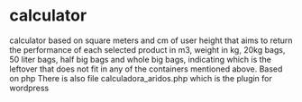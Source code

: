 # calculator
calculator based on square meters and cm of user height that aims to return the performance of each selected product in m3, weight in kg, 20kg bags, 50 liter bags, half big bags and whole big bags, indicating which is the leftover that does not fit in any of the containers mentioned above.
Based on php
There is also file calculadora_aridos.php which is the plugin for wordpress
